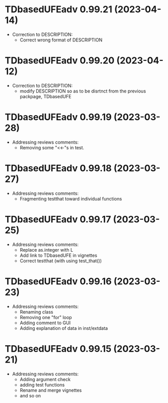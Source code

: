 # TDbasedUFEadv 0.99.21 (2023-04-14)

-  Correction to DESCRIPTION:
   * Correct wrong format of DESCRIPTION
   
# TDbasedUFEadv 0.99.20 (2023-04-12)

-  Correction to DESCRIPTION:
   * modify DESCRIPTION so as to be disrtnct from the previous packpage, TDbasedUFE
   
# TDbasedUFEadv 0.99.19 (2023-03-28)

-  Addressing reviews comments:
   * Removing some "<<-"s in test.
   
# TDbasedUFEadv 0.99.18 (2023-03-27)

-  Addressing reviews comments:
   * Fragmenting testthat toward individual functions

# TDbasedUFEadv 0.99.17 (2023-03-25)


-  Addressing reviews comments:
   * Replace as.integer with L
   * Add link to TDbasedUFE in vignettes
   * Correct testthat (with using test_that())

# TDbasedUFEadv 0.99.16 (2023-03-23)

- Addressing reviews comments:
  * Renaming class
  * Removing one "for" loop
  * Adding comment to GUI
  * Adding explanation of data in inst/extdata

# TDbasedUFEadv 0.99.15 (2023-03-21)

- Addressing reviews comments:
  * Adding argument check
  * adding test functions
  * Rename and merge vignettes
  * and so on 
